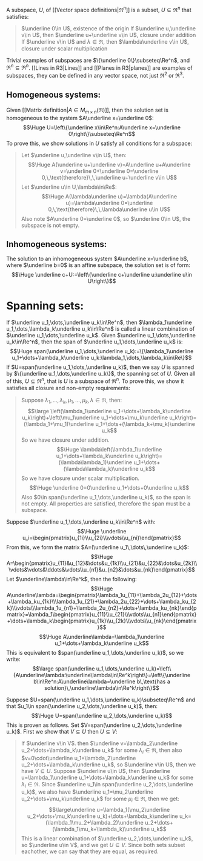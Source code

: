 
A subspace, $U$, of [[Vector space definitions|$\Re^n$]] is a subset, $U\subseteq\Re^n$ that satisfies:
> $\underline 0\in U$, existence of the origin
> If $\underline u,\underline v\in U$, then $\underline u+\underline v\in U$, closure under addition
> If $\underline v\in U$ and $\lambda\in\Re$, then $\lambda\underline v\in U$, closure under scalar multiplication

Trivial examples of subspaces are $\{\underline 0\}\subseteq\Re^n$, and $\Re^n\subseteq\Re^n$. [[Lines in R3|Lines]] and [[Planes in R3|planes]] are examples of subspaces, they can be defined in any vector space, not just $\Re^2$ or $\Re^3$.

## Homogeneous systems:

Given [[Matrix definition|$A\in M_{m\times n}(\Re)$]], then the solution set is homogeneous to the system $A\underline x=\underline 0$:$$\Huge U=\left\{\underline x\in\Re^n:A\underline x=\underline 0\right\}\subseteq\Re^n$$ 
To prove this, we show solutions in $U$ satisfy all conditions for a subspace:
>Let $\underline u,\underline v\in U$, then:$$\Huge A(\underline u+\underline v)=A\underline u+A\underline v=\underline 0+\underline 0=\underline 0,\,\text{therefore}\,\,\underline u+\underline v\in U$$
>Let $\underline u\in U,\lambda\in\Re$:$$\Huge A(\lambda\underline u)=\lambda(A\underline u)=\lambda\underline 0=\underline 0,\,\text{therefore}\,\,\lambda\underline u\in U$$
>Also note $A\underline 0=\underline 0$, so $\underline 0\in U$, the subspace is not empty.

## Inhomogeneous systems:

The solution to an inhomogeneous system $A\underline x=\underline b$, where $\underline b=0$ is an affine subspace, the solution set is of form:$$\Huge \underline c+U:=\left\{\underline c+\underline u:\underline u\in U\right\}$$
# Spanning sets:

If $\underline u_1,\dots,\underline u_k\in\Re^n$, then $\lambda_1\underline u_1,\dots,\lambda_k\underline u_k\in\Re^n$ is called a linear combination of $\underline u_1,\dots,\underline u_k$. Given $\underline u_1,\dots,\underline u_k\in\Re^n$, then the span of $\underline u_1,\dots,\underline u_k$ is:$$\Huge span(\underline u_1,\dots,\underline u_k):=\{\lambda_1\underline u_1+\dots+\lambda_k\underline u_k:\lambda_1,\dots,\lambda_k\in\Re\}$$
If $U=span(\underline u_1,\dots,\underline u_k)$, then we say $U$ is spanned by $\{\underline u_1,\dots,\underline u_k\}$, the spanning set of $U$. Given all of this, $U\subseteq\Re^n$, that is $U$ is a subspace of $\Re^n$. To prove this, we show it satisfies all closure and non-empty requirements:
> Suppose $\lambda_1,\dots,\lambda_k,\mu_1,\dots,\mu_k,\lambda\in\Re$, then:$$\large \left(\lambda_1\underline u_1+\dots+\lambda_k\underline u_k\right)+\left(\mu_1\underline u_1+\dots+\mu_k\underline u_k\right)=(\lambda_1+\mu_1)\underline u_1+\dots+(\lambda_k+\mu_k)\underline u_k$$ So we have closure under addition.
> $$\Huge \lambda\left(\lambda_1\underline u_1+\dots+\lambda_k\underline u_k\right)=(\lambda\lambda_1)\underline u_1+\dots+(\lambda\lambda_k)\underline u_k$$So we have closure under scalar multiplication.$$\Huge \underline 0=0\underline u_1+\dots+0\underline u_k$$
> Also $0\in span(\underline u_1,\dots,\underline u_k)$, so the span is not empty. All properties are satisfied, therefore the span must be a subspace.

Suppose $\underline u_1,\dots,\underline u_k\in\Re^n$ with:$$\Huge \underline u_i=\begin{pmatrix}u_{1i}\\u_{2i}\\\vdots\\u_{ni}\end{pmatrix}$$
From this, we form the matrix $A=(\underline u_1\,\dots\,\underline u_k)$:$$\Huge A=\begin{pmatrix}u_{11}&u_{12}&\dots&u_{1k}\\u_{21}&u_{22}&\dots&u_{2k}\\\vdots&\vdots&\ddots&\vdots\\u_{n1}&u_{n2}&\dots&u_{nk}\end{pmatrix}$$
Let $\underline\lambda\in\Re^k$, then the following:$$\Huge A\underline\lambda=\begin{pmatrix}\lambda_1u_{11}+\lambda_2u_{12}+\dots+\lambda_ku_{1k}\\\lambda_1u_{21}+\lambda_2u_{22}+\dots+\lambda_ku_{2k}\\\vdots\\\lambda_1u_{n1}+\lambda_2u_{n2}+\dots+\lambda_ku_{nk}\end{pmatrix}=\lambda_1\begin{pmatrix}u_{11}\\u_{21}\\\vdots\\u_{n1}\end{pmatrix}+\dots+\lambda_k\begin{pmatrix}u_{1k}\\u_{2k}\\\vdots\\u_{nk}\end{pmatrix}$$$$\Huge A\underline\lambda=\lambda_1\underline u_1+\dots+\lambda_k\underline u_k$$
This is equivalent to $span(\underline u_1,\dots,\underline u_k)$, so we write:$$\large span(\underline u_1,\dots,\underline u_k)=\left\{A\underline\lambda:\underline\lambda\in\Re^k\right\}=\left\{\underline b\in\Re^n:A\underline\lambda=\underline b\,\text{has a solution}\,\underline\lambda\in\Re^k\right\}$$

Suppose $U=span(\underline u_1,\dots,\underline u_k)\subseteq\Re^n$ and that $u_1\in span(\underline u_2,\dots,\underline u_k)$, then:$$\Huge U=span(\underline u_2,\dots,\underline u_k)$$
This is proven as follows. Set $V=span(\underline u_2,\dots,\underline u_k)$. First we show that $V\subseteq U$ then $U\subseteq V$:
> If $\underline v\in V$. then $\underline v=\lambda_2\underline u_2+\dots+\lambda_k\underline u_k$ for some $\lambda_i\in\Re$, then also $v=0\cdot\underline u_1+\lambda_2\underline u_2+\dots+\lambda_k\underline u_k$, so $\underline v\in U$, then we have $V\subseteq U$.
> Suppose $\underline u\in U$, then $\underline u=\lambda_1\underline u_1+\dots+\lambda_k\underline u_k$ for some $\lambda_i\in\Re$. Since $\underline u_1\in span(\underline u_2,\dots,\underline u_k)$, we also have $\underline u_1=\mu_2\underline u_2+\dots+\mu_k\underline u_k$ for some $\mu_i\in\Re$, then we get:$$\large\underline u=\lambda_1(\mu_2\underline u_2+\dots+\mu_k\underline u_k)+\dots+\lambda_k\underline u_k=(\lambda_1\mu_2+\lambda_2)\underline u_2+\dots+(\lambda_1\mu_k+\lambda_k)\underline u_k$$This is a linear combination of $\underline u_2,\dots,\underline u_k$, so $\underline u\in V$, and we get $U\subseteq V$. 
> Since both sets subset eachother, we can say that they are equal, as required.